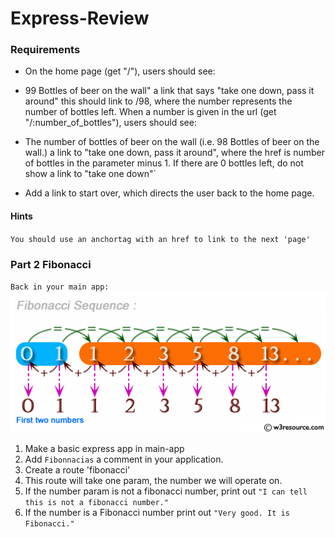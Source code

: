 # Express-Review
### Requirements
- On the home page (get "/"), users should see:

- 99 Bottles of beer on the wall"
a link that says "take one down, pass it around"
this should link to /98, where the number represents the number of bottles left.
When a number is given in the url (get "/:number_of_bottles"), users should see:

- The number of bottles of beer on the wall (i.e. 98 Bottles of beer on the wall.)
a link to "take one down, pass it around", where the href is number of bottles in the parameter minus 1.
If there are 0 bottles left, do not show a link to "take one down"`

- Add a link to start over, which directs the user back to the home page.
#### Hints
  `You should use an anchortag with an href to link to the next 'page'`
### Part 2 Fibonacci
`Back in your main app:`
<img src="fibo.png">
1. Make a basic express app in main-app
2. Add `Fibonnacias` a comment in your application.
3. Create a route 'fibonacci'
4. This route will take one param, the number we will operate on.
5. If the number param is not a fibonacci number, print out `"I can tell this is not a fibonacci number."`
6. If the number is a Fibonacci number print out `"Very good. It is Fibonacci."`
